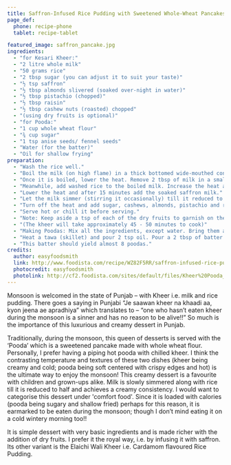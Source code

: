 ```yaml
---
title: Saffron-Infused Rice Pudding with Sweetened Whole-Wheat Pancakes
page_def:
  phone: recipe-phone
  tablet: recipe-tablet

featured_image: saffron_pancake.jpg
ingredients:
  - "for Kesari Kheer:"
  - "2 litre whole milk"
  - "50 grams rice"
  - "2 tbsp sugar (you can adjust it to suit your taste)"
  - "½ tsp saffron"
  - "½ tbsp almonds slivered (soaked over-night in water)"
  - "½ tbsp pistachio (chopped)"
  - "½ tbsp raisin"
  - "½ tbsp cashew nuts (roasted) chopped"
  - "(using dry fruits is optional)"
  - "for Pooda:"
  - "1 cup whole wheat flour"
  - "¾ cup sugar"
  - "1 tsp anise seeds/ fennel seeds"
  - "Water (for the batter)"
  - "Oil for shallow frying"
preparation:
  - "Wash the rice well."
  - "Boil the milk (on high flame) in a thick bottomed wide-mouthed container stirring it continuously so that it does not burn at the bottom."
  - "Once it is boiled, lower the heat. Remove 2 tbsp of milk in a small cup and add saffron to it. Let it soak at least for 10-15 minutes."
  - "Meanwhile, add washed rice to the boiled milk. Increase the heat again and keep stirring it till the milk starts to boil again."
  - "Lower the heat and after 15 minutes add the soaked saffron milk."
  - "Let the milk simmer (stirring it occasionally) till it reduced to half the quantity."
  - "Turn off the heat and add sugar, cashews, almonds, pistachio and raisins."
  - "Serve hot or chill it before serving."
  - "Note: Keep aside a tsp of each of the dry fruits to garnish on the top while serving."
  - "(The kheer will take approximately 45 - 50 minutes to cook)"
  - "Making Poodas: Mix all the ingredients, except water. Bring them all together by gradually mixing in the water. The consistency should not be thin but of a pouring consistency."
  - "Heat a tawa (skillet) and pour 2 tsp oil. Pour a 2 tbsp of batter over the heated oil. Spread it to a round shape but do not make it very thin. Cook it on medium-low heat. Once the top is done, flip it to cook the other side. If the oil seems less, pour a little bit around the edges."
  - "This batter should yield almost 8 poodas."
credits:
  author: easyfoodsmith
  link: http://www.foodista.com/recipe/WZ82F5RR/saffron-infused-rice-pudding-with-sweetened-whole-wheat-pancakes
  photocredit: easyfoodsmith
  photolink: http://cf2.foodista.com/sites/default/files/Kheer%20Pooda_0.jpg
---
```


Monsoon is welcomed in the state of Punjab – with Kheer i.e. milk and rice pudding. There goes a saying in Punjabi “Je saawan kheer na khaadi aa, kyon jeena ae apradhiya” which translates to – “one who hasn’t eaten kheer during the monsoon is a sinner and has no reason to be alive!!” So much is the importance of this luxurious and creamy dessert in Punjab.

Traditionally, during the monsoon, this queen of desserts is served with the ‘Pooda’ which is a sweetened pancake made with whole wheat flour. Personally, I prefer having a piping hot pooda with chilled kheer. I think the contrasting temperature and textures of these two dishes (kheer being creamy and cold; pooda being soft centered with crispy edges and hot) is the ultimate way to enjoy the monsoon! This creamy dessert is a favourite with children and grown-ups alike. Milk is slowly simmered along with rice till it is reduced to half and achieves a creamy consistency. I would want to categorise this dessert under 'comfort food'. Since it is loaded with calories (pooda being sugary and shallow fried) perhaps for this reason, it is earmarked to be eaten during the monsoon; though I don’t mind eating it on a cold wintery morning too!!

It is simple dessert with very basic ingredients and is made richer with the addition of dry fruits. I prefer it the royal way, i.e. by infusing it with saffron. Its other variant is the Elaichi Wali Kheer i.e. Cardamom flavoured Rice Pudding.
